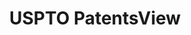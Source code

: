 ---
layout: default
bigquery: https://console.cloud.google.com/bigquery?p=patents-public-data&d=patentsview&page=dataset
citation: Attribution should be given to PatentsView for use, distribution, or derivative
  works.
code: https://github.com/CSSIP-AIR/PatentsView-Code-Snippets/
contributors: USPTO
cost: None
description: 'PatentsView includes US patent data including raw data (summaries, applications,
  pregrant applications), disambugations of inventors and assignees, and inventor
  gender estimates.  Also foreign priority data, # of figures and sheets, and government
  interest statements.'
documentation: https://patentsview.org/query/builder-faqs
last_edit: 04/05/2022, 23:26:57
location: https://patentsview.org/
maintained_by: USPTO
record_creation_timestamp: 12/2/2020 17:20:46
schema_fields:
- level_one
- term_extension
- type
- _371_date
- rel_id
- ipc_class
- symbol_position
- city
- group
- latitude
- organization_id
- section
- disamb_inventor_id_20170307
- male
- number
- disamb_inventor_id_20181127
- name_last
- dependent
- num_claims
- _102_date
- disamb_assignee_id_20191008
- country
- rawassignee_id
- assignee_id
- classification_data_source
- name
- publication_number
- lapse_of_patent
- sector_title
- disamb_inventor_id_20171226
- text
- disclaimer_date
- classification_status
- term_grant
- disamb_inventor_id_20201229
- country_transformed
- disamb_assignee_id_20200331
- disamb_assignee_id_20181127
- date
- gi_statement
- subcategory_id
- role
- category
- inventor_id
- num_sheets
- lname
- status
- disamb_inventor_id_20191008
- f102_date
- county_fips
- subgroup
- filename
- subgroup_id
- relkind
- section_id
- disamb_assignee_id_20190312
- name_first
- doc_type
- disamb_inventor_id_20200630
- disamb_inventor_id_20200331
- abstract
- subsection_id
- disamb_assignee_id_20200630
- group_id
- latlong
- withdrawn
- series_code
- organization
- level_three
- classification_value
- doctype
- mainclass_id
- disamb_inventor_id_20200929
- contract_award_number
- subclass_id
- rule_47
- disamb_inventor_id_20190820
- kind
- rawinventor_id
- num
- lawyer_id
- id
- location_id
- variety
- longitude
- disamb_assignee_id_20191231
- citation_id
- disamb_inventor_id_20190312
- disamb_assignee_id_20200929
- rawlocation_id
- uuid
- level_two
- reldocno
- action_date
- num_figures
- disamb_inventor_id_20191231
- ipc_version_indicator
- disamb_inventor_id_20170808
- category_id
- term_disclaimer
- exemplary
- f371_date
- applicant_type
- attribution_status
- state
- disamb_assignee_id_20190820
- deceased
- classification_level
- application_id
- disamb_inventor_id_20180528
- field_id
- title
- field_title
- disamb_inventor_id_20171003
- latin_name
- state_fips
- fname
- length
- patent_id
- sequence
- subclass
- main_group
- male_flag
- county
- designation
shortname: patentsview
tags:
- disambiguation
- United States
- gender
terms_of_use: Creative Commons Attribution 4.0 International License.
timeframe: 1963-1999
title: USPTO PatentsView
uuid: cf1780b1-e265-4e49-8d1d-83b9cfe0fd9a
---